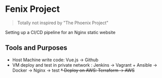 # Fenix Project
> Totally not inspired by "The Phoenix Project"

Setting up a CI/CD pipeline for an Nginx static website


## Tools and Purposes

* Host Machine write code: Vue.js -> Github
* VM deploy and test in private network : Jenkins -> Vagrant + Ansible -> Docker -> Nginx -> test
~~* Deploy on AWS: Terraform -> AWS~~
